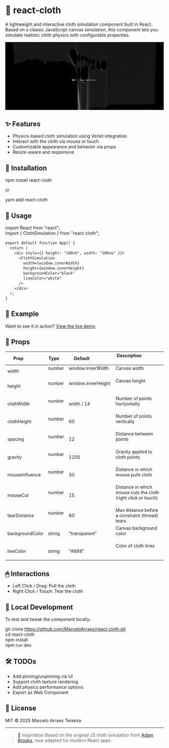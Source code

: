 # 🧵 react-cloth

A lightweight and interactive cloth simulation component built in React. Based on a classic JavaScript canvas simulation, this component lets you simulate realistic cloth physics with configurable properties.

![react-cloth demo](https://raw.githubusercontent.com/MarceloArraes/react-cloth/main/Screenshot.png)

## ✨ Features

- Physics-based cloth simulation using Verlet integration  
- Interact with the cloth via mouse or touch  
- Customizable appearance and behavior via props  
- Resize-aware and responsive

## 🚀 Installation

npm install react-cloth

or

yarn add react-cloth

## 🔧 Usage

import React from "react";  
import { ClothSimulation } from "react-cloth";
```
export default function App() {  
  return (  
    <div style={{ height: "100vh", width: "100vw" }}>  
      <ClothSimulation  
        width={window.innerWidth}  
        height={window.innerHeight}  
        backgroundColor="black"  
        lineColor="white"  
      />  
    </div>  
  );  
}
```

## 🧪 Example
Want to see it in action? [View the live demo](https://www.marceloarraes.site/)

## 📐 Props

| Prop             | Type     | Default               | Description                                                       |
|------------------|----------|------------------------|--------------------------------------------------------------------|
| width            | number   | window.innerWidth      | Canvas width                                                      |
| height           | number   | window.innerHeight     | Canvas height                                                     |
| clothWidth       | number   | width / 14             | Number of points horizontally                                     |
| clothHeight      | number   | 60                     | Number of points vertically                                       |
| spacing          | number   | 12                     | Distance between points                                           |
| gravity          | number   | 1200                   | Gravity applied to cloth points                                   |
| mouseInfluence   | number   | 30                     | Distance in which mouse pulls cloth                               |
| mouseCut         | number   | 15                     | Distance in which mouse cuts the cloth (right click or touch)     |
| tearDistance     | number   | 60                     | Max distance before a constraint (thread) tears                   |
| backgroundColor  | string   | "transparent"          | Canvas background color                                           |
| lineColor        | string   | "#888"                 | Color of cloth lines                                              |

## 🖱 Interactions

- Left Click / Drag: Pull the cloth  
- Right Click / Touch: Tear the cloth

## 🧪 Local Development

To test and tweak the component locally:

git clone https://github.com/MarceloArraes/react-cloth.git  
cd react-cloth  
npm install  
npm run dev

## 🛠 TODOs

- Add pinning/unpinning via UI  
- Support cloth texture rendering  
- Add physics performance options  
- Export as Web Component

## 📝 License

MIT © 2025 Marcelo Arraes Teixeira

---

> 🧵 Inspiration
Based on the original JS cloth simulation from [Adam Brooks](https://github.com/Dissimulate/Tearable-Cloth), now adapted for modern React apps.